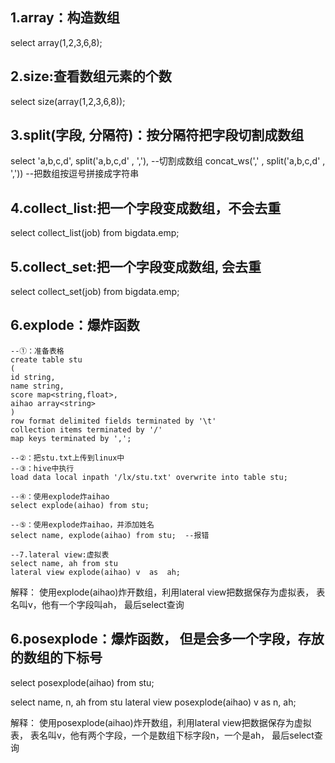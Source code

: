 ## 1.array：构造数组
select  array(1,2,3,6,8);

## 2.size:查看数组元素的个数
select size(array(1,2,3,6,8));

## 3.split(字段, 分隔符)：按分隔符把字段切割成数组
select 
'a,b,c,d',
split('a,b,c,d' ,  ','), --切割成数组
concat_ws(',' , split('a,b,c,d' ,  ',')) --把数组按逗号拼接成字符串


## 4.collect_list:把一个字段变成数组，不会去重
select collect_list(job) from bigdata.emp; 


## 5.collect_set:把一个字段变成数组, 会去重
select collect_set(job) from bigdata.emp;

## 6.explode：爆炸函数

```
--①：准备表格
create table stu
(
id string,
name string,
score map<string,float>,
aihao array<string>
)
row format delimited fields terminated by '\t'
collection items terminated by '/'
map keys terminated by ',';

--②：把stu.txt上传到linux中
--③：hive中执行
load data local inpath '/lx/stu.txt' overwrite into table stu;

--④：使用explode炸aihao
select explode(aihao) from stu;

--⑤：使用explode炸aihao，并添加姓名
select name, explode(aihao) from stu;  --报错

--7.lateral view:虚拟表
select name, ah from stu
lateral view explode(aihao) v  as  ah;
```

解释：
使用explode(aihao)炸开数组，利用lateral view把数据保存为虚拟表，
表名叫v，他有一个字段叫ah， 最后select查询


## 6.posexplode：爆炸函数， 但是会多一个字段，存放的数组的下标号
select posexplode(aihao) from stu; 

select name, n,  ah from stu
lateral view posexplode(aihao) v  as n, ah;

解释：
使用posexplode(aihao)炸开数组，利用lateral view把数据保存为虚拟表，
表名叫v，他有两个字段，一个是数组下标字段n，一个是ah， 最后select查询